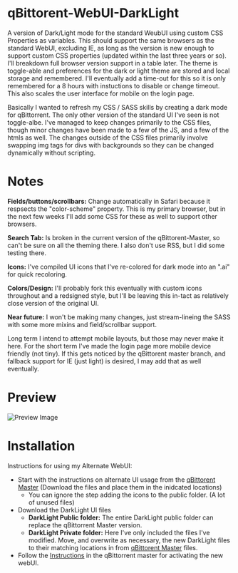 # qBittorent-WebUI-DarkLight
A version of Dark/Light mode for the standard WeubUI using custom CSS Properties as variables. This should support the same browsers as the standard WebUI, excluding IE, as long as the version is new enough to support custom CSS properties (updated within the last three years or so). I'll breakdown full browser version support in a table later. The theme is toggle-able and preferences for the dark or light theme are stored and local storage and remembered. I'll eventually add a time-out for this so it is only remembered for a 8 hours with instuctions to disable or change timeout. This also scales the user interface for mobile on the login page.

Basically I wanted to refresh my CSS / SASS skills by creating a dark mode for qBittorrent. The only other version of the standard UI I've seen is not toggle-albe. I've managed to keep changes primarily to the CSS files, though minor changes have been made to a few of the JS, and a few of the htmls as well. The changes outside of the CSS files primarily involve swapping img tags for divs with backgrounds so they can be changed dynamically without scripting.

# Notes
**Fields/buttons/scrollbars:** Change automatically in Safari because it respsects the "color-scheme" property. This is my primary browser, but in the next few weeks I'll add some CSS for these as well to support other browsers.

**Search Tab:** Is broken in the current version of the qBittorent-Master, so can't be sure on all the theming there. I also don't use RSS, but I did some testing there.

**Icons:** I've compiled UI icons that I've re-colored for dark mode into an ".ai" for quick recoloring.

**Colors/Design:** I'll probably fork this eventually with custom icons throughout and a redsigned style, but I'll be leaving this in-tact as  relatively close version of the original UI.

**Near future:** I won't be making many changes, just stream-lineing the SASS with some more mixins and field/scrollbar support. 

Long term I intend to attempt mobile layouts, but those may never make it here. For the short term I've made the login page more mobile device friendly (not tiny). If this gets noticed by the qBittorent master branch, and fallback support for IE (just light) is desired, I may add that as well eventually.

# Preview
![Preview Image](https://github.com/raylanser/DarkLight-qBittorent-WebUI/blob/master/preview.png)

# Installation
Instructions for using my Alternate WebUI:
* Start with the instructions on alternate UI usage from the [qBittorent Master](https://github.com/qbittorrent/qBittorrent/wiki/Developing-alternate-WebUIs-(WIP)) (Download the files and place them in the inidcated locations)
	* You can ignore the step adding the icons to the public folder. (A lot of unused files)
* Download the DarkLight UI files
	* **DarkLight Public folder:** The entire DarkLight public folder can replace the qBittorrent Master version.
	* **DarkLight Private folder:** Here I've only included the files I've modified. Move, and overwrite as necessary, the new DarkLight files to their matching locations in from [qBittorent Master](https://github.com/qbittorrent/qBittorrent/wiki/Developing-alternate-WebUIs-(WIP)) files.
* Follow the [Instructions](https://github.com/qbittorrent/qBittorrent/wiki/Alternate-WebUI-usage) in the qBittorrent master for activating the new webUI.
